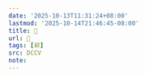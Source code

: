 ```yaml
---
date: '2025-10-13T11:31:24+08:00'
lastmod: '2025-10-14T21:46:45-08:00'
title: 󰩔
url: 󰩔
tags: [䣋]
src: DCCV
note:
---
```

